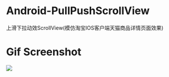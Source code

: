 # Android-PullPushScrollView
上滑下拉动效ScrollView(模仿淘宝IOS客户端天猫商品详情页面效果)

# Gif Screenshot
![](http://i.imgur.com/w7lOq9e.gif)
